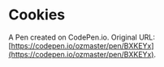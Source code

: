 # Cookies

A Pen created on CodePen.io. Original URL: [https://codepen.io/ozmaster/pen/BXKEYx](https://codepen.io/ozmaster/pen/BXKEYx).


